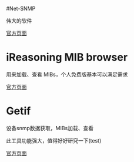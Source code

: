 #Net-SNMP

伟大的软件

<a href="http://www.net-snmp.org" target="_blank">官方页面</a>

# iReasoning MIB browser

用来加载、查看 MIBs，个人免费版基本可以满足需求

<a href="http://www.ireasoning.com/mibbrowser.shtml" target="_blank">官方页面</a>

# Getif

设备snmp数据获取，MIBs加载、查看

此工具功能强大，值得好好研究一下(test)

<a href="http://www.wtcs.org/snmp4tpc/getif.htm" target="_blank">官方页面</a>


